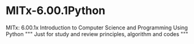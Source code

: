 # MITx-6.00.1Python
MITx: 6.00.1x Introduction to Computer Science and Programming Using Python
"""
Just for study and review
principles, algorithm and codes
"""
